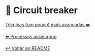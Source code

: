 # 🔌 Circuit breaker

[Técnicas (um pouco) mais avançadas ➡️](avancadas.md)

[⬅️ Processos assíncrono](assincrono.md)

[↩️ Voltar ao README ](README.md)
